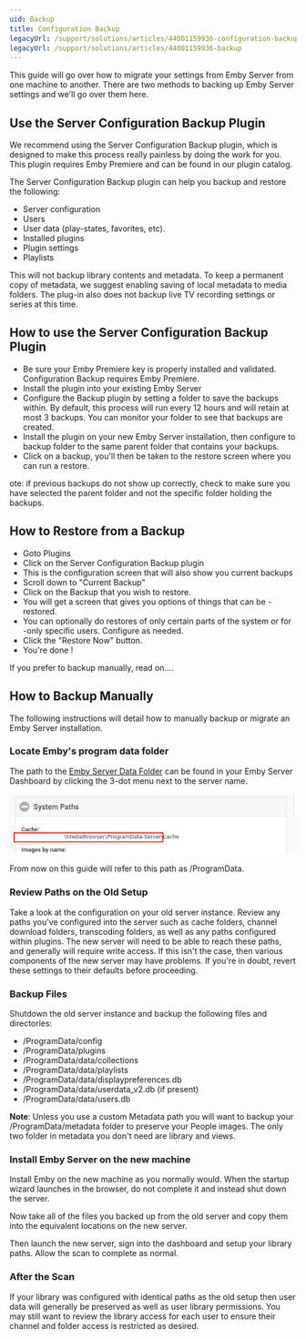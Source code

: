```yaml
---
uid: Backup
title: Configuration Backup
legacyUrl: /support/solutions/articles/44001159936-configuration-backup
legacyUrl: /support/solutions/articles/44001159936-backup
---
```


This guide will go over how to migrate your settings from Emby Server from one machine to another. There are two methods to backing up Emby Server settings and we'll go over them here.

## Use the Server Configuration Backup Plugin

We recommend using the Server Configuration Backup plugin, which is designed to make this process really painless by doing the work for you. This plugin requires Emby Premiere and can be found in our plugin catalog.

The Server Configuration Backup plugin can help you backup and restore the following:

* Server configuration
* Users
* User data (play-states, favorites, etc).
* Installed plugins
* Plugin settings
* Playlists

This will not backup library contents and metadata. To keep a permanent copy of metadata, we suggest enabling saving of local metadata to media folders.  The plug-in also does not backup live TV recording settings or series at this time.

## How to use the Server Configuration Backup Plugin
* Be sure your Emby Premiere key is properly installed and validated.  Configuration Backup requires Emby Premiere.
* Install the plugin into your existing Emby Server
* Configure the Backup plugin by setting a folder to save the backups within.
By default, this process will run every 12 hours and will retain at most 3 backups. You can monitor your folder to see that backups are created.
* Install the plugin on your new Emby Server installation, then configure to backup folder to the same parent folder that contains your backups.
* Click on a backup, you'll then be taken to the restore screen where you can run a restore.

ote: if previous backups do not show up correctly, check to make sure you have selected the parent folder and not the specific folder holding the backups.

## How to Restore from a Backup
- Goto Plugins
- Click on the Server Configuration Backup plugin
- This is the configuration screen that will also show you current backups
- Scroll down to "Current Backup"
- Click on the Backup that you wish to restore.
- You will get a screen that gives you options of things that can be - restored.
- You can optionally do restores of only certain parts of the system or for  -only specific users.  Configure as needed.
- Click the "Restore Now" button.
- You're done !

If you prefer to backup manually, read on....

## How to Backup Manually

The following instructions will detail how to manually backup or migrate an Emby Server installation.

### Locate Emby's program data folder

The path to the [Emby Server Data Folder](Server-Data-Folder.md) can be found in your Emby Server Dashboard by clicking the 3-dot menu next to the server name.

![](images/server/programdatapath.png)

From now on this guide will refer to this path as /ProgramData.

### Review Paths on the Old Setup

Take a look at the configuration on your old server instance. Review any paths you've configured into the server such as cache folders, channel download folders, transcoding folders, as well as any paths configured within plugins. The new server will need to be able to reach these paths, and generally will require write access. If this isn't the case, then various components of the new server may have problems. If you're in doubt, revert these settings to their defaults before proceeding.


### Backup Files

Shutdown the old server instance and backup the following files and directories:
* /ProgramData/config
* /ProgramData/plugins
* /ProgramData/data/collections
* /ProgramData/data/playlists
* /ProgramData/data/displaypreferences.db
* /ProgramData/data/userdata_v2.db (if present)
* /ProgramData/data/users.db

**Note**:  Unless you use a custom Metadata path you will want to backup your /ProgramData/metadata folder to preserve your People images.  The only two folder in metadata you don't need are library and views.

### Install Emby Server on the new machine

Install Emby on the new machine as you normally would. When the startup wizard launches in the browser, do not complete it and instead shut down the server.

Now take all of the files you backed up from the old server and copy them into the equivalent locations on the new server.

Then launch the new server, sign into the dashboard and setup your library paths. Allow the scan to complete as normal.

### After the Scan

If your library was configured with identical paths as the old setup then user data will generally be preserved as well as user library permissions. You may still want to review the library access for each user to ensure their channel and folder access is restricted as desired.
